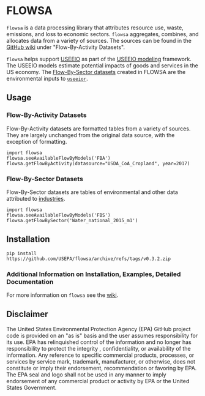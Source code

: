 # FLOWSA
`flowsa` is a data processing library that attributes resource use, waste, emissions, and loss to economic sectors. `flowsa` aggregates, combines, and allocates data from a variety of sources. The sources can be found in the [GitHub wiki](https://github.com/USEPA/flowsa/wiki/Available-Data#flow-by-activity-datasets) under "Flow-By-Activity Datasets".

`flowsa` helps support [USEEIO](https://www.epa.gov/land-research/us-environmentally-extended-input-output-useeio-technical-content) as part of the [USEEIO modeling](https://www.epa.gov/land-research/us-environmentally-extended-input-output-useeio-models) framework. The USEEIO models estimate potential impacts of goods and services in the US economy. The [Flow-By-Sector datasets](https://github.com/USEPA/flowsa/wiki/Available-Data#flow-by-sector-datasets) created in FLOWSA are the environmental inputs to [`useeior`](https://github.com/USEPA/useeior).

## Usage
### Flow-By-Activity Datasets
Flow-By-Activity datasets are formatted tables from a variety of sources. They are largely unchanged from the original data source, with the exception of formatting.

`import flowsa` \
`flowsa.seeAvailableFlowByModels('FBA')` \
`flowsa.getFlowByActivity(datasource="USDA_CoA_Cropland", year=2017)`

### Flow-By-Sector Datasets
Flow-By-Sector datasets are tables of environmental and other data attributed to [industries](https://www.census.gov/naics/).

`import flowsa` \
`flowsa.seeAvailableFlowByModels('FBS')` \
`flowsa.getFlowBySector('Water_national_2015_m1')`

## Installation
`pip install https://github.com/USEPA/flowsa/archive/refs/tags/v0.3.2.zip`

### Additional Information on Installation, Examples, Detailed Documentation
For more information on `flowsa` see the [wiki](https://github.com/USEPA/flowsa/wiki).

## Disclaimer

The United States Environmental Protection Agency (EPA) GitHub project code is provided on an "as is" basis
and the user assumes responsibility for its use.  EPA has relinquished control of the information and no longer
has responsibility to protect the integrity , confidentiality, or availability of the information.  Any
reference to specific commercial products, processes, or services by service mark, trademark, manufacturer,
or otherwise, does not constitute or imply their endorsement, recommendation or favoring by EPA.  The EPA seal
and logo shall not be used in any manner to imply endorsement of any commercial product or activity by EPA or
the United States Government.
